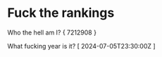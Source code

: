 # Fuck the rankings

Who the hell am I?
{ 7212908 }

What fucking year is it?
[ 2024-07-05T23:30:00Z ]
